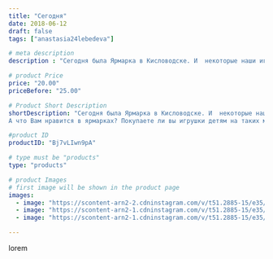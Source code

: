```yaml
---
title: "Сегодня"
date: 2018-06-12
draft: false
tags: ["anastasia24lebedeva"]

# meta description
description : "Сегодня была Ярмарка в Кисловодске. И  некоторые наши игрушки поедут жить в свои новые дома, которые находятся по всей России. Очень интересно наблюдать за людь"

# product Price
price: "20.00"
priceBefore: "25.00"

# Product Short Description
shortDescription: "Сегодня была Ярмарка в Кисловодске. И  некоторые наши игрушки поедут жить в свои новые дома, которые находятся по всей России. Очень интересно наблюдать за людьми, которые выбирают игрушки. Сегодня например дедушка, который приехал из Владикавказа выбирал подарок для своей внучки. Выбрал он мишку, но при выборе игрушки прошли сложный отбор по разным параметрам, очень трогательно 😊😊. Участвуя в ярмарках самое интересное по моему мнению //- это  эмоции, которые получаются при общении с покупателями и просто прохожими, которые обращают внимание, высказывают свое мнение или делятся опытом. 😎😉
А что Вам нравится в ярмарках? Покупаете ли вы игрушки детям на таких мероприятиях? Очень интересно узнать ваше мнение 😊☺"

#product ID
productID: "Bj7vLIwn9pA"

# type must be "products"
type: "products"

# product Images
# first image will be shown in the product page
images:
  - image: "https://scontent-arn2-2.cdninstagram.com/v/t51.2885-15/e35/34205526_1657210884328008_6673914509767213056_n.jpg?_nc_ht=scontent-arn2-2.cdninstagram.com&_nc_cat=100&_nc_ohc=dGF8VC0WbagAX-fOUk_&se=7&tp=1&oh=1e12eac04f2af52b4cc5543165e4f9f2&oe=6059CAA2&ig_cache_key=MTgwMDIzMjUyNzkyMzg4MDMxNw%3D%3D.2"
  - image: "https://scontent-arn2-1.cdninstagram.com/v/t51.2885-15/e35/34330964_181594105885438_6748447177493708800_n.jpg?_nc_ht=scontent-arn2-1.cdninstagram.com&_nc_cat=110&_nc_ohc=NHxGN2H-nDUAX-0MX1p&se=7&tp=1&oh=0a280e2642dde1358e47358e1f832955&oe=605C7A30&ig_cache_key=MTgwMDIzMjUzNzIxMDA4ODkxOA%3D%3D.2"
  - image: "https://scontent-arn2-1.cdninstagram.com/v/t51.2885-15/e35/34562813_202032227100795_2516356244202061824_n.jpg?_nc_ht=scontent-arn2-1.cdninstagram.com&_nc_cat=103&_nc_ohc=jE9_Cw-qgHYAX8xqMyB&se=7&tp=1&oh=0fcc6e0d5e6a5a98eba95edd48929122&oe=605BC703&ig_cache_key=MTgwMDIzMjU0OTIzOTQ1MTMzOQ%3D%3D.2"

---
```

lorem
